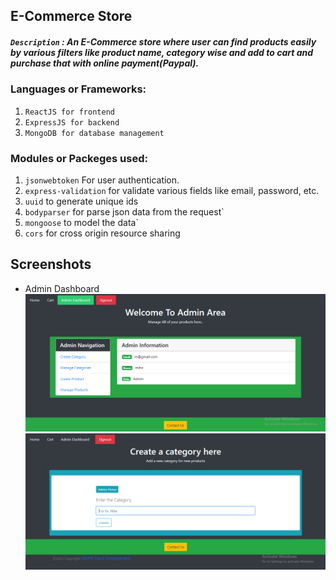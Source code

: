 ## E-Commerce Store

##### `Description` : An E-Commerce store where user can find products easily by various filters like product name, category wise and add to cart and purchase that with online payment(Paypal).

### Languages or Frameworks:
1. `ReactJS for frontend`
2. `ExpressJS for backend`
3. `MongoDB for database management`

### Modules or Packeges used:
1. `jsonwebtoken` For user authentication.
2. `express-validation` for validate various fields like email, password, etc.
3. `uuid` to generate unique ids
4. `bodyparser` for parse json data from the request`
5. `mongoose` to model the data`
6. `cors` for cross origin resource sharing

## Screenshots

- Admin Dashboard
	<img src="./Screenshots/AdminDashboard.png" />
	<img src="./Screenshots/CreateCategory.png" />
